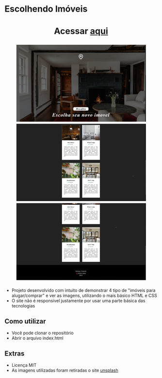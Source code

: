 # Escolhendo Imóveis

<h1 align="center">
  <p>Acessar <a href="https://julianoventola.github.io/proprieties-rent/">aqui</a></p>
  <img width="427" src= "./.github/image01.png">
  <img width="427" src= "./.github/image02.png">
  <img width="427" src= "./.github/image03.png">
</h1>
 
- Projeto desenvolvido com intuito de demonstrar 4 tipo de "imóveis para alugar/comprar" e ver as imagens,
  utilizando o mais básico HTML e CSS
- O site não é responsível justamente por usar uma parte básica das tecnologias

## Como utilizar

- Você pode clonar o repositório
- Abrir o arquivo index.html

## Extras

- Licença MIT
- As imagens utilizadas foram retiradas o site [unsplash](https://unsplash.com/pt-br)
